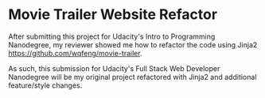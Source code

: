 # Movie Trailer Website Refactor
After submitting this project for Udacity's Intro to Programming Nanodegree, my reviewer showed me how to refactor the code using Jinja2 https://github.com/wqfeng/movie-trailer. 

As such, this submission for Udacity's Full Stack Web Developer Nanodegree will be my original project refactored with Jinja2 and additional feature/style changes.
